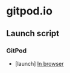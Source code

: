 # gitpod.io

## Launch script

### GitPod
+ [launch] [In browser](https://www.gitpod.io/#https://github.com/jkfields/gitpod.io)
